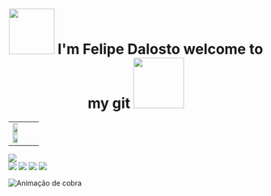 <h1 align="center" width="100%">
  <img src="https://media.giphy.com/media/c4FSokKY1k4aaTWclQ/giphy.gif" width="90">
  I'm Felipe Dalosto welcome to my git
  <img src="https://www.tibiawiki.com.br/images/f/fa/Knight_Home.gif" width="100"></h1>
<table align="center" width="100%">
  <tr>
    <td><img aling="left" width="47%" src="https://github-readme-stats.vercel.app/api?username=FelipeeDalosto&show_icons=true">
    <img aling="right" width="47%" src="https://github-readme-stats.vercel.app/api/top-langs/?username=FelipeeDalosto&layout=compact"></td>
  </tr>  
</table>
                                                                                                                                     
<!--                                                                                                                            
<div style="display: inline_block"><br>
  <img align="center" alt="Rafa-Js" height="30" width="40" src="https://raw.githubusercontent.com/devicons/devicon/master/icons/javascript/javascript-plain.svg">
  <img align="center" alt="Rafa-Ts" height="30" width="40" src="https://raw.githubusercontent.com/devicons/devicon/master/icons/typescript/typescript-plain.svg">
  <img align="center" alt="Rafa-React" height="30" width="40" src="https://raw.githubusercontent.com/devicons/devicon/master/icons/react/react-original.svg">
  <img align="center" alt="Rafa-HTML" height="30" width="40" src="https://raw.githubusercontent.com/devicons/devicon/master/icons/html5/html5-original.svg">
  <img align="center" alt="Rafa-CSS" height="30" width="40" src="https://raw.githubusercontent.com/devicons/devicon/master/icons/css3/css3-original.svg">
  <img align="center" alt="Rafa-Python" height="30" width="40" src="https://raw.githubusercontent.com/devicons/devicon/master/icons/python/python-original.svg">
  <img align="center" alt="Rafa-Csharp" height="30" width="40" src="https://raw.githubusercontent.com/devicons/devicon/master/icons/csharp/csharp-original.svg">
</div>
-->  
<!--
<table align="left" width="100%">
  <tr>
  <td>
    <a href="https://www.tibiawiki.com.br/wiki/Arquivo:Achievement.gif">Portugues</a>
  </td>
  <td>
  <a href="https://www.tibiawiki.com.br/wiki/Arquivo:Achievement.gif">English</a>
  </td>
  </tr>
  <tr>  
</table>
</br></br>
<table align="left" width="100%">
  <tr>
    <td>
    <p>teste</p>
    </td>
  </tr>
</table>







<img src="https://oldschool.runescape.wiki/images/Armadyl_godsword.png?e56f0" width="30">
<img src="https://oldschool.runescape.wiki/images/Bandos_godsword.png?22c06" width="30">                             
<img src="https://oldschool.runescape.wiki/images/Saradomin_godsword.png?11815" width="30">
<img src="https://oldschool.runescape.wiki/images/Zamorak_godsword.png?faa5d" width="30">                                                                                                            
     -->                                                                                                                                   
                                                                                                                                        
 
 
   <a href="https://www.linkedin.com/in/felipe-dalosto-5a3bbb209/" target="_blank"><img src="https://img.shields.io/badge/-LinkedIn-%230077B5?style=for-the-badge&logo=linkedin&logoColor=white" target="_blank"></a>  
     <a href = "mailto:felipegabriel9784@gmail.com"><img src="https://img.shields.io/badge/-Gmail-%23333?style=for-the-badge&logo=gmail&logoColor=white" target="_blank"></a>
  <a href="https://www.instagram.com/felipe_dalosto/" target="_blank"><img src="https://img.shields.io/badge/-Instagram-%23E4405F?style=for-the-badge&logo=instagram&logoColor=white" target="_blank"></a>
 	<a href="https://www.twitch.tv/dalosto5" target="_blank"><img src="https://img.shields.io/badge/Twitch-9146FF?style=for-the-badge&logo=twitch&logoColor=white" target="_blank"></a>
 <a href="https://discord.gg/Felpee#7183" target="_blank"><img src="https://img.shields.io/badge/Discord-7289DA?style=for-the-badge&logo=discord&logoColor=white" target="_blank"></a> 

![ Animação de cobra ](https://github.com/FelipeeDalosto/FelipeeDalosto/blob/output/github-contribution-grid-snake.svg)  
                                                                                                                           

